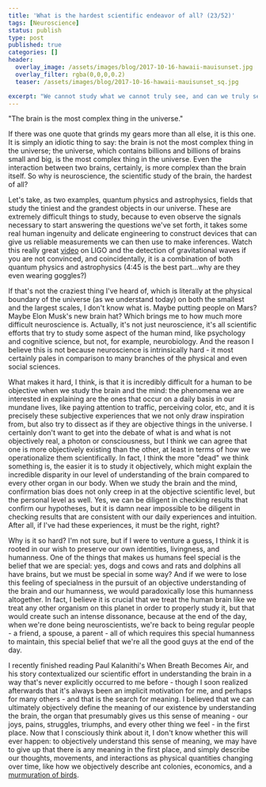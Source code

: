 ```yaml
---
title: 'What is the hardest scientific endeavor of all? (23/52)'
tags: [Neuroscience]
status: publish
type: post
published: true
categories: []
header:
  overlay_image: /assets/images/blog/2017-10-16-hawaii-mauisunset.jpg
  overlay_filter: rgba(0,0,0,0.2)
  teaser: /assets/images/blog/2017-10-16-hawaii-mauisunset_sq.jpg

excerpt: "We cannot study what we cannot truly see, and can we truly see ourselves?"
---
```


"The brain is the most complex thing in the universe."

If there was one quote that grinds my gears more than all else, it is this
one. It is simply an idiotic thing to say: the brain is not the most complex
thing in the universe; the universe, which contains billions and billions of
brains small and big, is the most complex thing in the universe. Even the
interaction between two brains, certainly, is more complex than the brain
itself. So why is neuroscience, the scientific study of the brain, the hardest
of all?

Let's take, as two examples, quantum physics and astrophysics, fields that
study the tiniest and the grandest objects in our universe. These are
extremely difficult things to study, because to even observe the signals
necessary to start answering the questions we've set forth, it takes some real
human ingenuity and delicate engineering to construct devices that can give us
reliable measurements we can then use to make inferences. Watch this really
great [video](https://www.youtube.com/watch?v=iphcyNWFD10) on LIGO and the
detection of gravitational waves if you are not convinced, and coincidentally,
it is a combination of both quantum physics and astrophysics (4:45 is the best
part...why are they even wearing goggles?)

If that's not the craziest thing I've heard of, which is literally at the
physical boundary of the universe (as we understand today) on both the
smallest and the largest scales, I don't know what is. Maybe putting people on
Mars? Maybe Elon Musk's new brain hat? Which brings me to how much more
difficult neuroscience is. Actually, it's not just neuroscience, it's all
scientific efforts that try to study some aspect of the human mind, like
psychology and cognitive science, but not, for example, neurobiology. And the
reason I believe this is not because neuroscience is intrinsically hard - it
most certainly pales in comparison to many branches of the physical and even
social sciences.

What makes it hard, I think, is that it is incredibly difficult for a human to
be objective when we study the brain and the mind: the phenomena we are
interested in explaining are the ones that occur on a daily basis in our
mundane lives, like paying attention to traffic, perceiving color, etc, and it
is precisely these subjective experiences that we not only draw inspiration
from, but also try to dissect as if they are objective things in the universe.
I certainly don't want to get into the debate of what is and what is not
objectively real, a photon or consciousness, but I think we can agree that one
is more objectively existing than the other, at least in terms of how we
operationalize them scientifically. In fact, I think the more "dead" we think
something is, the easier it is to study it objectively, which might explain
the incredible disparity in our level of understanding of the brain compared
to every other organ in our body. When we study the brain and the mind,
confirmation bias does not only creep in at the objective scientific level,
but the personal level as well. Yes, we can be diligent in checking results
that confirm our hypotheses, but it is damn near impossible to be diligent in
checking results that are consistent with our daily experiences and intuition.
After all, if I've had these experiences, it must be the right, right?

Why is it so hard? I'm not sure, but if I were to venture a guess, I think it
is rooted in our wish to preserve our own identities, livingness, and
humanness. One of the things that makes us humans feel special is the belief
that we are special: yes, dogs and cows and rats and dolphins all have brains,
but we must be special in some way? And if we were to lose this feeling of
specialness in the pursuit of an objective understanding of the brain and our
humanness, we would paradoxically lose this humanness altogether. In fact, I
believe it is crucial that we treat the human brain like we treat any other
organism on this planet in order to properly study it, but that would create
such an intense dissonance, because at the end of the day, when we're done
being neuroscientists, we're back to being regular people - a friend, a
spouse, a parent - all of which requires this special humanness to maintain,
this special belief that we're all the good guys at the end of the day.

I recently finished reading Paul Kalanithi's When Breath Becomes Air, and his
story contextualized our scientific effort in understanding the brain in a way
that's never explicitly occurred to me before - though I soon realized
afterwards that it's always been an implicit motivation for me, and perhaps
for many others - and that is the search for meaning. I believed that we can
ultimately objectively define the meaning of our existence by understanding
the brain, the organ that presumably gives us this sense of meaning - our
joys, pains, struggles, triumphs, and every other thing we feel - in the first
place. Now that I consciously think about it, I don't know whether this will
ever happen: to objectively understand this sense of meaning, we may have to
give up that there is any meaning in the first place, and simply describe our
thoughts, movements, and interactions as physical quantities changing over
time, like how we objectively describe ant colonies, economics, and a
[murmuration of birds](https://www.wired.com/2011/11/starling-flock/).
